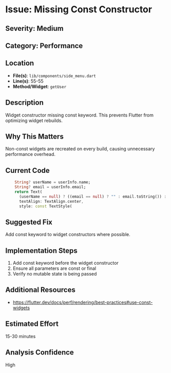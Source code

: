 # Issue: Missing Const Constructor

## Severity: Medium

## Category: Performance

## Location
- **File(s)**: `lib/components/side_menu.dart`
- **Line(s)**: 55-55
- **Method/Widget**: `getUser`

## Description
Widget constructor missing const keyword. This prevents Flutter from optimizing widget rebuilds.

## Why This Matters
Non-const widgets are recreated on every build, causing unnecessary performance overhead.

## Current Code
```dart
    String? userName = userInfo.name;
    String? email = userInfo.email;
    return Text(
      (userName == null) ? ((email == null) ? "" : email.toString()) : userName.toString(),
      textAlign: TextAlign.center,
      style: const TextStyle(
```

## Suggested Fix
Add const keyword to widget constructors where possible.

## Implementation Steps
1. Add const keyword before the widget constructor
2. Ensure all parameters are const or final
3. Verify no mutable state is being passed

## Additional Resources
- https://flutter.dev/docs/perf/rendering/best-practices#use-const-widgets

## Estimated Effort
15-30 minutes

## Analysis Confidence
High
